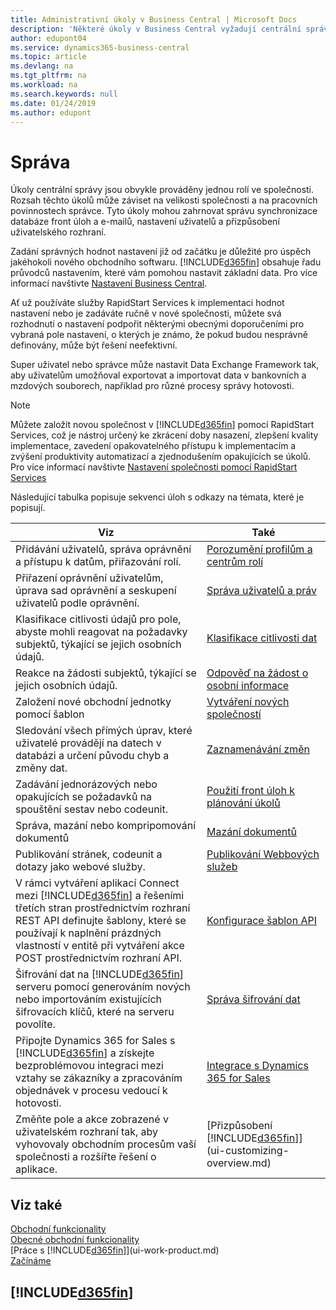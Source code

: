 ```yaml
---
title: Administrativní úkoly v Business Central | Microsoft Docs
description: 'Některé úkoly v Business Central vyžadují centrální správu a nastavení. Podívejte se, které to jsou a naučte se co dělat.'
author: edupont04
ms.service: dynamics365-business-central
ms.topic: article
ms.devlang: na
ms.tgt_pltfrm: na
ms.workload: na
ms.search.keywords: null
ms.date: 01/24/2019
ms.author: edupont
---
```

# <a name="administration"></a>Správa
Úkoly centrální správy jsou obvykle prováděny jednou rolí ve společnosti. Rozsah těchto úkolů může záviset na velikosti společnosti a na pracovních povinnostech správce. Tyto úkoly mohou zahrnovat správu synchronizace databáze front úloh a e-mailů, nastavení uživatelů a přizpůsobení uživatelského rozhraní.  

Zadání správných hodnot nastavení již od začátku je důležité pro úspěch jakéhokoli nového obchodního softwaru. [!INCLUDE[d365fin](includes/d365fin_md.md)] obsahuje řadu průvodců nastavením, které vám pomohou nastavit základní data. Pro více informací navštivte [Nastavení Business Central](setup.md).

Ať už používáte služby RapidStart Services k implementaci hodnot nastavení nebo je zadáváte ručně v nové společnosti, můžete svá rozhodnutí o nastavení podpořit některými obecnými doporučeními pro vybraná pole nastavení, o kterých je známo, že pokud budou nesprávně definovány, může být řešení neefektivní.  

Super uživatel nebo správce může nastavit Data Exchange Framework tak, aby uživatelům umožňoval exportovat a importovat data v bankovních a mzdových souborech, například pro různé procesy správy hotovosti.

> [!NOTE]
> Můžete založit novou společnost v [!INCLUDE[d365fin](includes/d365fin_md.md)] pomocí RapidStart Services, což je nástroj určený ke zkrácení doby nasazení, zlepšení kvality implementace, zavedení opakovatelného přístupu k implementacím a zvýšení produktivity automatizací a zjednodušením opakujících se úkolů. Pro více informací navštivte [Nastavení společnosti pomocí RapidStart Services](admin-set-up-a-company-with-rapidstart.md)

Následující tabulka popisuje sekvenci úloh s odkazy na témata, které je popisují.   

|**Viz**|**Také**|  
|------------|-------------|  
|Přidávání uživatelů, správa oprávnění a přístupu k datům, přiřazování rolí.|[Porozumění profilům a centrům rolí](admin-users-profiles-roles.md)|  
|Přiřazení oprávnění uživatelům, úprava sad oprávnění a seskupení uživatelů podle oprávnění.|[Správa uživatelů a práv](ui-how-users-permissions.md)|
|Klasifikace citlivosti údajů pro pole, abyste mohli reagovat na požadavky subjektů, týkající se jejich osobních údajů.|[Klasifikace citlivosti dat](admin-classifying-data-sensitivity.md)|
|Reakce na žádosti subjektů, týkající se jejich osobních údajů.|[Odpověď na žádost o osobní informace](admin-responding-to-requests-about-personal-data.md)|
|Založení nové obchodní jednotky pomocí šablon|[Vytváření nových společností](about-new-company.md)|
|Sledování všech přímých úprav, které uživatelé provádějí na datech v databázi a určení původu chyb a změny dat.|[Zaznamenávání změn](across-log-changes.md)|  
|Zadávání jednorázových nebo opakujících se požadavků na spouštění sestav nebo codeunit.|[Použití front úloh k plánování úkolů](admin-job-queues-schedule-tasks.md)|  
|Správa, mazání nebo kompripomování dokumentů|[Mazání dokumentů](admin-manage-documents.md)|  
|Publikování stránek, codeunit a dotazy jako webové služby.|[Publikování Webbových služeb](across-how-publish-web-service.md)|
|V rámci vytváření aplikací Connect mezi [!INCLUDE[d365fin](includes/d365fin_md.md)] a řešeními třetích stran prostřednictvím rozhraní REST API definujte šablony, které se používají k naplnění prázdných vlastností v entitě při vytváření akce POST prostřednictvím rozhraní API.|[Konfigurace šablon API](admin-configuring-api-template.md)|
|Šifrování dat na [!INCLUDE[d365fin](includes/d365fin_md.md)] serveru pomocí generováním nových nebo importováním existujících šifrovacích klíčů, které na serveru povolíte.|[Správa šifrování dat](admin-manage-data-encryption.md)|
|Připojte Dynamics 365 for Sales s [!INCLUDE[d365fin](includes/d365fin_md.md)] a získejte bezproblémovou integraci mezi vztahy se zákazníky a zpracováním objednávek v procesu vedoucí k hotovosti.|[Integrace s Dynamics 365 for Sales](marketing-integrate-dynamicscrm.md)|
|Změňte pole a akce zobrazené v uživatelském rozhraní tak, aby vyhovovaly obchodním procesům vaší společnosti a rozšířte řešení o aplikace.|[Přizpůsobení [!INCLUDE[d365fin](includes/d365fin_md.md)]](ui-customizing-overview.md)|

## <a name="see-also"></a>Viz také
[Obchodní funkcionality](across-business-functionality.md)  
[Obecné obchodní funkcionality](ui-across-business-areas.md)  
[Práce s [!INCLUDE[d365fin](includes/d365fin_md.md)]](ui-work-product.md)  
[Začínáme](product-get-started.md)    

## [!INCLUDE[d365fin](includes/free_trial_md.md)]  
